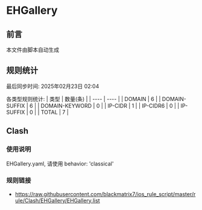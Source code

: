 # EHGallery

## 前言
本文件由脚本自动生成

## 规则统计
最后同步时间: 2025年02月23日 02:04

各类型规则统计:
| 类型 | 数量(条)  | 
| ---- | ----  |
| DOMAIN | 6 | 
| DOMAIN-SUFFIX | 6 | 
| DOMAIN-KEYWORD | 0 | 
| IP-CIDR | 1 | 
| IP-CIDR6 | 0 | 
| IP-SUFFIX | 0 | 
| TOTAL | 7 | 
## Clash 
### 使用说明 
EHGallery.yaml, 请使用 behavior: 'classical' 
### 规则链接 
- https://raw.githubusercontent.com/blackmatrix7/ios_rule_script/master/rule/Clash/EHGallery/EHGallery.list 
